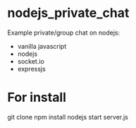# nodejs_private_chat

Example private/group chat on nodejs:
* vanilla javascript
* nodejs
* socket.io
* expressjs

# For install

 git clone 
 npm install
 nodejs start server.js
